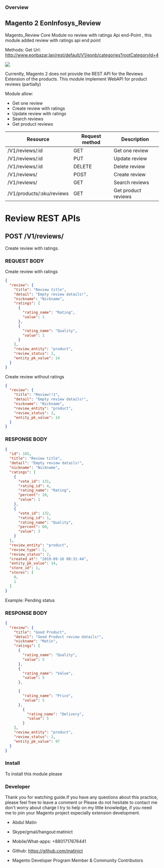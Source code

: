 ### Overview

## Magento 2 EonInfosys_Review



Magento_Review Core Module no review with ratings Api end-Point , this module added review with ratings api end point



Methods: Get
Url: http://www.eonbazar.lan/rest/default/V1/eonb/categories?rootCategoryId=4

![](doc/categoryImgApi.png)





Currently, Magento 2 does not provide the REST API for the Reviews Extension of the products.
This module implement WebAPI for product reviews (partially)

Module allow:
- Get one review
- Create review with ratings
- Update review with ratings
- Search reviews
- Get product reviews

| Resource | Request method | Description |
| ------------- | ------------- | ------------- |
| /V1/reviews/:id | GET | Get one review |
| /V1/reviews/:id | PUT | Update review |
| /V1/reviews/:id | DELETE | Delete review |
| /V1/reviews/ | POST | Create review |
| /V1/reviews/ | GET |  Search reviews |
| /V1/products/:sku/reviews | GET | Get product reviews |



# Review REST APIs

## POST /V1/reviews/
Create review with ratings.

### REQUEST BODY
Create review with ratings
```json
{
  "review": {
    "title": "Review title",
    "detail": "Empty review datails!",
    "nickname": "Nickname",
    "ratings": [
      {
        "rating_name": "Rating",
        "value": 1
      },
      {
        "rating_name": "Quality",
        "value": 1
      }
    ],
    "review_entity": "product",
    "review_status": 2,
    "entity_pk_value": 14
  }
}
```

Create review without ratings
```json
{
  "review": {
    "title": "Review!!1",
    "detail": "Empty review datails!",
    "nickname": "Nickname",
    "review_entity": "product",
    "review_status": 2,
    "entity_pk_value": 14
  }
}

```


### RESPONSE BODY
```json
{
  "id": 105,
  "title": "Review title",
  "detail": "Empty review datails!",
  "nickname": "Nickname",
  "ratings": [
    {
      "vote_id": 131,
      "rating_id": 4,
      "rating_name": "Rating",
      "percent": 20,
      "value": 1
    },
    {
      "vote_id": 132,
      "rating_id": 1,
      "rating_name": "Quality",
      "percent": 60,
      "value": 3
    }
  ],
  "review_entity": "product",
  "review_type": 2,
  "review_status": 2,
  "created_at": "2019-09-16 08:31:44",
  "entity_pk_value": 14,
  "store_id": 1,
  "stores": [
    0,
    1
  ]
}
```



Example: Pending status
### RESPONSE BODY
```json
{
  "review": {
    "title": "Good Product",
    "detail": "Good Product review datails!",
    "nickname": "Matin",
    "ratings": [
      {
        "rating_name": "Quality",
        "value": 5
      },
      {
        "rating_name": "Value",
        "value": 5
      },

      {
        "rating_name": "Price",
        "value": 5
      },
        {
          "rating_name": "Delivery",
          "value": 5
        }
    ],
    "review_entity": "product",
    "review_status": 2,
    "entity_pk_value": 97
  }
}

```




### Install

To install this module please  


### Developer


Thank you for watching guide.If you have any questions about this practice, please feel free to leave a comment or Please do not hesitate to contact me don't worry about charge I try to help  on my little knowledge, if you need me to join your Magento project especially extension development.


- Abdul Matin

- Skype/gmail/hangout:matinict

- Mobile/What-apps: +8801717676441

- Github: https://github.com/matinict

- Magento Developer Program Member & Community Contributors
